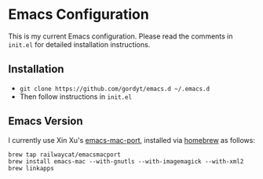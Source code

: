 # Emacs Configuration

This is my current Emacs configuration.  Please read the comments in
`init.el` for detailed installation instructions.

## Installation

- `git clone https://github.com/gordyt/emacs.d ~/.emacs.d`
- Then follow instructions in `init.el`

## Emacs Version

I currently use Xin Xu's
[emacs-mac-port](https://github.com/railwaycat/emacs-mac-port),
installed via [homebrew](http://brew.sh/) as follows:

    brew tap railwaycat/emacsmacport
    brew install emacs-mac --with-gnutls --with-imagemagick --with-xml2
    brew linkapps
